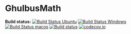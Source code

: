 GhulbusMath
===========

**Build status:** 
[![Build Status Ubuntu](https://github.com/ComicSansMS/GhulbusMath/actions/workflows/build-and-test-ubuntu.yml/badge.svg)](https://github.com/ComicSansMS/GhulbusMath/actions)
[![Build Status Windows](https://github.com/ComicSansMS/GhulbusMath/actions/workflows/build-and-test-windows.yml/badge.svg)](https://github.com/ComicSansMS/GhulbusMath/actions)
[![Build Status macos](https://github.com/ComicSansMS/GhulbusMath/actions/workflows/build-and-test-macos.yml/badge.svg)](https://github.com/ComicSansMS/GhulbusMath/actions)
[![Build status](https://ci.appveyor.com/api/projects/status/github/ComicSansMS/GhulbusMath?svg=true)](https://ci.appveyor.com/project/ComicSansMS/GhulbusMath)
[![codecov.io](https://codecov.io/github/ComicSansMS/GhulbusMath/coverage.svg?branch=main)](https://codecov.io/github/ComicSansMS/GhulbusMath?branch=main)
